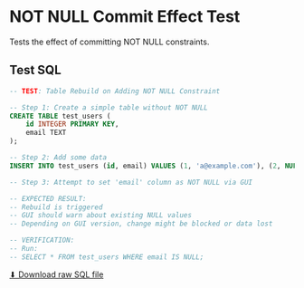 # NOT NULL Commit Effect Test

Tests the effect of committing NOT NULL constraints.

## Test SQL

```sql
-- TEST: Table Rebuild on Adding NOT NULL Constraint

-- Step 1: Create a simple table without NOT NULL
CREATE TABLE test_users (
    id INTEGER PRIMARY KEY,
    email TEXT
);

-- Step 2: Add some data
INSERT INTO test_users (id, email) VALUES (1, 'a@example.com'), (2, NULL);

-- Step 3: Attempt to set 'email' column as NOT NULL via GUI

-- EXPECTED RESULT:
-- Rebuild is triggered
-- GUI should warn about existing NULL values
-- Depending on GUI version, change might be blocked or data lost

-- VERIFICATION:
-- Run:
-- SELECT * FROM test_users WHERE email IS NULL;
```

[⬇ Download raw SQL file](test_not_null_commit_effect.sql)
